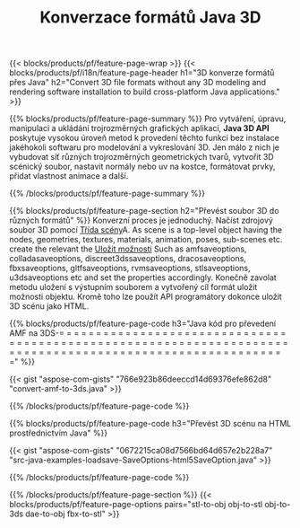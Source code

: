 ﻿---
title: Konverzace formátů Java 3D
url: /cs/java/conversion/
description: Convert 3D formats amf 3ds amf ase att dae drc dxf fbx gltf jt obj ply rvm stl u3d usdz usd vrml x with few lines of Java code via Java library.
---
{{< blocks/products/pf/feature-page-wrap >}}
{{< blocks/products/pf/i18n/feature-page-header h1="3D konverze formátů přes Java" h2="Convert 3D file formats without any 3D modeling and rendering software installation to build cross-platform Java applications." >}}

{{% blocks/products/pf/feature-page-summary %}}
Pro vytváření, úpravu, manipulaci a ukládání trojrozměrných grafických aplikací, **Java 3D API** poskytuje vysokou úroveň metod k provedení těchto funkcí bez instalace jakéhokoli softwaru pro modelování a vykreslování 3D. Jen málo z nich je vybudovat síť různých trojrozměrných geometrických tvarů, vytvořit 3D scénický soubor, nastavit normály nebo uv na kostce, formátovat prvky, přidat vlastnost animace a další. 

{{% /blocks/products/pf/feature-page-summary %}}

{{% blocks/products/pf/feature-page-section h2="Převést soubor 3D do různých formátů" %}}
Konverzní proces je jednoduchý. Načíst zdrojový soubor 3D pomocí [Třída scény](https://apireference.aspose.com/3d/java/com.aspose.threed/Scene)A. As scene is a top-level object having the nodes, geometries, textures, materials, animation, poses, sub-scenes etc. create the relevant the [Uložit možnosti](https://apireference.aspose.com/3d/java/com.aspose.threed/SaveOptions) Such as amfsaveoptions, colladasaveoptions, discreet3dssaveoptions, dracosaveoptions, fbxsaveoptions, gltfsaveoptions, rvmsaveoptions, stlsaveoptions, u3dsaveoptions etc and set the properties accordingly. Konečně zavolat metodu uložení s výstupním souborem a vytvořený cíl formát uložit možnosti objektu. Kromě toho lze použít API programátory dokonce uložit 3D scénu jako HTML.


{{% blocks/products/pf/feature-page-code h3="Java kód pro převedení AMF na 3DS-= = = = = = = = = = = = = = = = = = = = = = = = = = = = = = = = = = = = = = = = = = = = = = = = = = = = = = = = = = = = = = = = = = = = = = = = = = = = = = = = = = = = = = = = = = = = = = = = = = = = = = = = = = =" %}}

{{< gist "aspose-com-gists" "766e923b86deeccd14d69376efe862d8" "convert-amf-to-3ds.java" >}}

{{% /blocks/products/pf/feature-page-code %}}


{{% blocks/products/pf/feature-page-code h3="Převést 3D scénu na HTML prostřednictvím Java" %}}

{{< gist "aspose-com-gists" "0672215ca08d7566bd64d657e2b228a7" "src-java-examples-loadsave-SaveOptions-html5SaveOption.java" >}}

{{% /blocks/products/pf/feature-page-code %}}

{{% /blocks/products/pf/feature-page-section %}}
{{< blocks/products/pf/feature-page-options pairs="stl-to-obj obj-to-stl obj-to-3ds dae-to-obj fbx-to-stl" >}}
